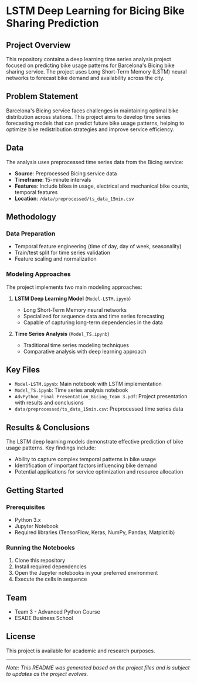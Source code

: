 # LSTM Deep Learning for Bicing Bike Sharing Prediction

## Project Overview
This repository contains a deep learning time series analysis project focused on predicting bike usage patterns for Barcelona's Bicing bike sharing service. The project uses Long Short-Term Memory (LSTM) neural networks to forecast bike demand and availability across the city.

## Problem Statement
Barcelona's Bicing service faces challenges in maintaining optimal bike distribution across stations. This project aims to develop time series forecasting models that can predict future bike usage patterns, helping to optimize bike redistribution strategies and improve service efficiency.

## Data
The analysis uses preprocessed time series data from the Bicing service:
- **Source**: Preprocessed Bicing service data
- **Timeframe**: 15-minute intervals
- **Features**: Include bikes in usage, electrical and mechanical bike counts, temporal features
- **Location**: `/data/preprocessed/ts_data_15min.csv`

## Methodology

### Data Preparation
- Temporal feature engineering (time of day, day of week, seasonality)
- Train/test split for time series validation
- Feature scaling and normalization

### Modeling Approaches
The project implements two main modeling approaches:

1. **LSTM Deep Learning Model** (`Model-LSTM.ipynb`)
   - Long Short-Term Memory neural networks
   - Specialized for sequence data and time series forecasting
   - Capable of capturing long-term dependencies in the data

2. **Time Series Analysis** (`Model_TS.ipynb`)
   - Traditional time series modeling techniques
   - Comparative analysis with deep learning approach

## Key Files
- `Model-LSTM.ipynb`: Main notebook with LSTM implementation
- `Model_TS.ipynb`: Time series analysis notebook
- `AdvPython_Final Presentation_Bicing_Team 3.pdf`: Project presentation with results and conclusions
- `data/preprocessed/ts_data_15min.csv`: Preprocessed time series data

## Results & Conclusions
The LSTM deep learning models demonstrate effective prediction of bike usage patterns. Key findings include:
- Ability to capture complex temporal patterns in bike usage
- Identification of important factors influencing bike demand
- Potential applications for service optimization and resource allocation

## Getting Started

### Prerequisites
- Python 3.x
- Jupyter Notebook
- Required libraries (TensorFlow, Keras, NumPy, Pandas, Matplotlib)

### Running the Notebooks
1. Clone this repository
2. Install required dependencies
3. Open the Jupyter notebooks in your preferred environment
4. Execute the cells in sequence

## Team
- Team 3 - Advanced Python Course
- ESADE Business School

## License
This project is available for academic and research purposes.

---
*Note: This README was generated based on the project files and is subject to updates as the project evolves.*
